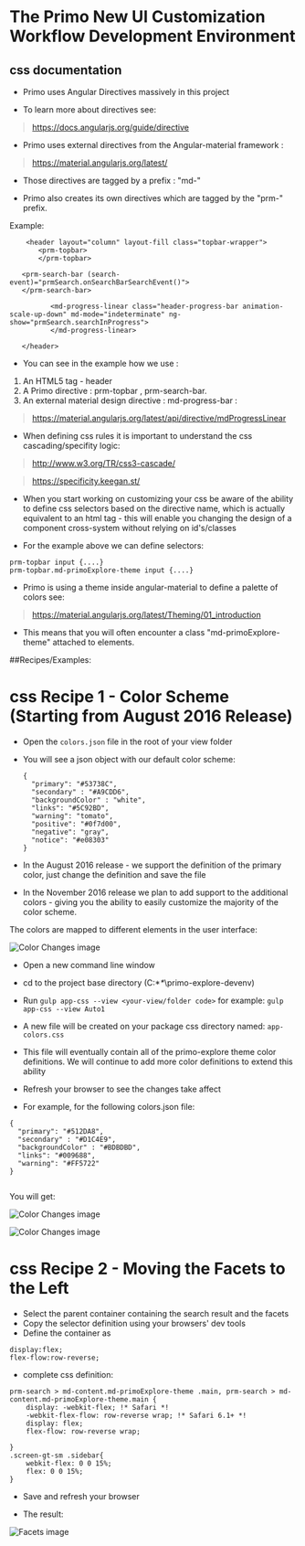 # The Primo New UI Customization Workflow Development Environment


## css documentation

- Primo uses Angular Directives massively in this project

- To learn more about directives see:
> https://docs.angularjs.org/guide/directive

- Primo uses external directives from the Angular-material framework  :
> https://material.angularjs.org/latest/

- Those directives are tagged by a prefix : "md-"

- Primo also creates its own directives which are tagged by the "prm-" prefix.


Example:
```
    <header layout="column" layout-fill class="topbar-wrapper">
       <prm-topbar>
       </prm-topbar>

   <prm-search-bar (search-event)="prmSearch.onSearchBarSearchEvent()">
   </prm-search-bar>

          <md-progress-linear class="header-progress-bar animation-scale-up-down" md-mode="indeterminate" ng-show="prmSearch.searchInProgress">
          </md-progress-linear>

   </header>
```


- You can see in the example how we use :

1. An HTML5 tag - header
2. A Primo directive : prm-topbar , prm-search-bar.
3. An external material design directive : md-progress-bar :
> https://material.angularjs.org/latest/api/directive/mdProgressLinear



- When defining css rules it is important to understand the css cascading/specifity logic:

> http://www.w3.org/TR/css3-cascade/

> https://specificity.keegan.st/




- When you start working on customizing your css be aware of the ability to define css selectors based on the directive name, which is actually equivalent
to an html tag - this will enable you changing the design of a component cross-system without relying on id's/classes

- For the example above we can define selectors:

```
prm-topbar input {....}
prm-topbar.md-primoExplore-theme input {....}
```
- Primo is using a theme inside angular-material to define a palette of colors see:
> https://material.angularjs.org/latest/Theming/01_introduction


- This means that you will often encounter a class "md-primoExplore-theme" attached to  elements.



##Recipes/Examples:


# css Recipe 1 - Color Scheme (Starting from August 2016 Release)

-  Open the `colors.json` file in the root of your view folder
-  You will see a json object with our default color scheme:

    ```
    {
      "primary": "#53738C",
      "secondary" : "#A9CDD6",
      "backgroundColor" : "white",
      "links": "#5C92BD",
      "warning": "tomato",
      "positive": "#0f7d00",
      "negative": "gray",
      "notice": "#e08303"
    }    
    ```
-  In the August 2016 release - we support the definition of the primary color, just change the definition and save the file
-  In the November 2016 release we plan to add support to the additional colors - giving you the ability to easily customize the majority of the color scheme.

The colors are mapped to different elements in the user interface:

![Color Changes image](https://github.com/ExLibrisGroup/primo-explore-package/help_files/colors3.png "Color Changes")

-  Open a new command line window

-  cd to the project base directory (C:\**\**\primo-explore-devenv)
-  Run `gulp app-css --view <your-view/folder code>` for example:
        `gulp app-css --view Auto1`
-  A new file will be created on your package css directory named: `app-colors.css`
-  This file will eventually contain all of the primo-explore theme color definitions.
    We will continue to add more color definitions to extend this ability
- Refresh your browser to see the changes take affect
- For example, for the following colors.json file:

```
{
  "primary": "#512DA8",
  "secondary" : "#D1C4E9",
  "backgroundColor" : "#BDBDBD",
  "links": "#009688",
  "warning": "#FF5722"
}


```

You will get:

 ![Color Changes image](https://github.com/ExLibrisGroup/primo-explore-package/tree/master/colors1.png "Color Changes")

 ![Color Changes image](https://github.com/ExLibrisGroup/primo-explore-package/tree/master/colors2.png "Color Changes")

# css Recipe 2 - Moving the Facets to the Left


-  Select the parent container containing the search result and the facets
-  Copy the selector definition using your browsers' dev tools
-  Define the container as

```
display:flex;
flex-flow:row-reverse;
```


- complete css definition:
```
prm-search > md-content.md-primoExplore-theme .main, prm-search > md-content.md-primoExplore-theme.main {
    display: -webkit-flex; !* Safari *!
    -webkit-flex-flow: row-reverse wrap; !* Safari 6.1+ *!
    display: flex;
    flex-flow: row-reverse wrap;

}
.screen-gt-sm .sidebar{
    webkit-flex: 0 0 15%;
    flex: 0 0 15%;
}
```
-  Save and refresh your browser

-  The result:


 ![Facets image](https://github.com/ExLibrisGroup/primo-explore-package/tree/master/help_files/facets.png "Factes Changes")
